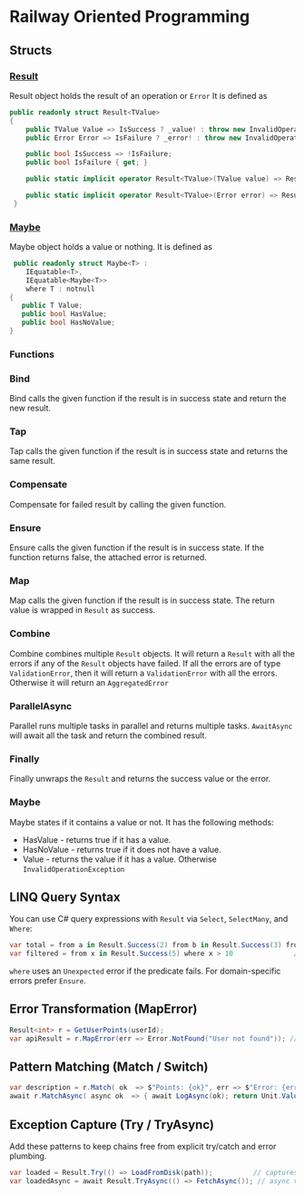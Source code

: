 # Railway Oriented Programming

## Structs

### [Result](RailwayOrientedProgramming/src/Result/Result{TValue}.cs)

 Result object holds the result of an operation or `Error`
 It is defined as

```csharp
public readonly struct Result<TValue>
{
    public TValue Value => IsSuccess ? _value! : throw new InvalidOperationException;
    public Error Error => IsFailure ? _error! : throw new InvalidOperationException;

    public bool IsSuccess => !IsFailure;
    public bool IsFailure { get; }

    public static implicit operator Result<TValue>(TValue value) => Result.Success(value);

    public static implicit operator Result<TValue>(Error error) => Result.Failure<TValue>(error);
 }
 ```
 
 ### [Maybe](RailwayOrientedProgramming\src\Maybe\Maybe{T}.cs)

Maybe object holds a value or nothing. It is defined as

```csharp
 public readonly struct Maybe<T> :
    IEquatable<T>,
    IEquatable<Maybe<T>>
    where T : notnull
{
   public T Value;
   public bool HasValue;
   public bool HasNoValue;
}
```

### Functions

### Bind

Bind calls the given function if the result is in success state and return the new result.

### Tap

Tap calls the given function if the result is in success state and returns the same result.

### Compensate

 Compensate for failed result by calling the given function.

### Ensure

 Ensure calls the given function if the result is in success state.
 If the function returns false, the attached error is returned.

### Map

 Map calls the given function if the result is in success state.
 The return value is wrapped in `Result` as success.

### Combine

 Combine combines multiple `Result` objects. It will return a `Result` with all the errors if any of the `Result` objects have failed.
 If all the errors are of type `ValidationError`, then it will return a `ValidationError` with all the errors. 
 Otherwise it will return an `AggregatedError`

### ParallelAsync

 Parallel runs multiple tasks in parallel and returns multiple tasks. `AwaitAsync` will await all the task and return the combined result.

### Finally

 Finally unwraps the `Result` and returns the success value or the error.

### Maybe

 Maybe states if it contains a value or not.
 It has the following methods:

- HasValue - returns true if it has a value.
- HasNoValue - returns true if it does not have a value.
- Value - returns the value if it has a value. Otherwise `InvalidOperationException`

## LINQ Query Syntax

You can use C# query expressions with `Result` via `Select`, `SelectMany`, and `Where`:

```csharp
var total = from a in Result.Success(2) from b in Result.Success(3) from c in Result.Success(5) select a + b + c;          // Success(10)
var filtered = from x in Result.Success(5) where x > 10               // predicate false -> failure (UnexpectedError) select x;
```

`where` uses an `Unexpected` error if the predicate fails. For domain-specific errors prefer `Ensure`.

## Error Transformation (MapError)

```csharp
Result<int> r = GetUserPoints(userId);
var apiResult = r.MapError(err => Error.NotFound("User not found")); // Success passes through unchanged; failure error replaced.
```

## Pattern Matching (Match / Switch)
```csharp
var description = r.Match( ok  => $"Points: {ok}", err => $"Error: {err.Code}");
await r.MatchAsync( async ok  => { await LogAsync(ok); return Unit.Value; }, async err => { await LogErrorAsync(err); return Unit.Value; });
```

## Exception Capture (Try / TryAsync)
Add these patterns to keep chains free from explicit try/catch and error plumbing.

```csharp
var loaded = Result.Try(() => LoadFromDisk(path));          // captures exceptions
var loadedAsync = await Result.TryAsync(() => FetchAsync()); // async variant
```